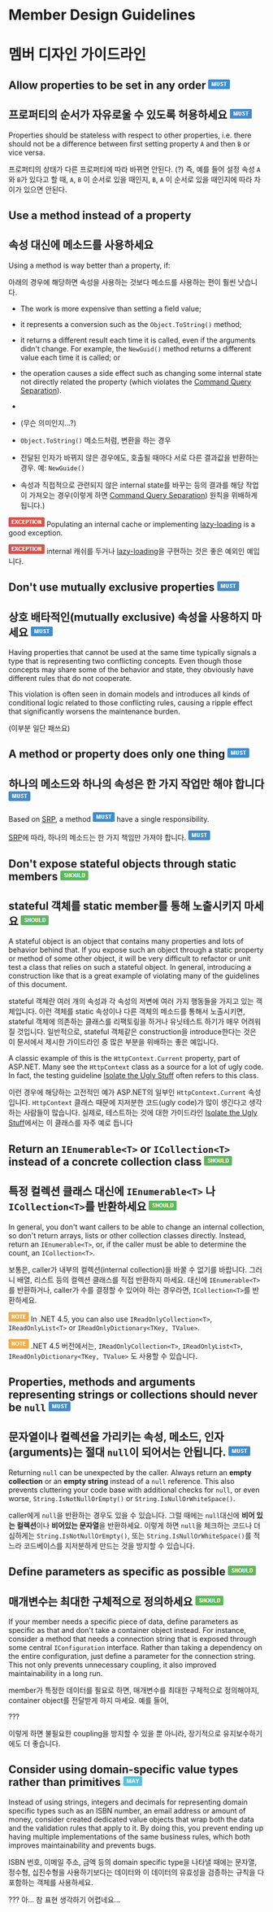 # Member Design Guidelines #

# 멤버 디자인 가이드라인 #

## Allow properties to be set in any order ![](imgs/must.png) ##

## 프로퍼티의 순서가 자유로울 수 있도록 허용하세요 ![](imgs/must.png) ##

Properties should be stateless with respect to other properties, i.e. there should not be a difference between first setting property `A` and then `B` or vice versa.

프로퍼티의 상태가 다른 프로퍼티에 따라 바뀌면 안된다. (?) 즉, 예를 들어 설정 속성 `A`와 `B`가 있다고 할 때, `A`, `B` 이 순서로 있을 때인지, `B`, `A` 이 순서로 있을 때인지에 따라 차이가 있으면 안된다. 

## Use a method instead of a property ##

## 속성 대신에 메소드를 사용하세요 ##

Using a method is way better than a property, if:

아래의 경우에 해당하면 속성을 사용하는 것보다 메소드를 사용하는 편이 훨씬 낫습니다. 

* The work is more expensive than setting a field value;
* it represents a conversion such as the `Object.ToString()` method;
* it returns a different result each time it is called, even if the arguments didn't change. For example, the `NewGuid()` method returns a different value each time it is called; or
* the operation causes a side effect such as changing some internal state not directly related the property (which violates the [Command Query Separation](http://martinfowler.com/bliki/CommandQuerySeparation.html)).
* 


* (무슨 의미인지...?)
* `Object.ToString()` 메소드처럼, 변환을 하는 경우
* 전달된 인자가 바뀌지 않은 경우에도, 호출될 때마다 서로 다른 결과값을 반환하는 경우. 예: `NewGuide()`
* 속성과 직접적으로 관련되지 않은 internal state를 바꾸는 등의 결과를 해당 작업이 가져오는 경우(이렇게 하면  [Command Query Separation](http://martinfowler.com/bliki/CommandQuerySeparation.html)) 원칙을 위배하게 됩니다.)


![EXCEPTION](imgs/exception.png) Populating an internal cache or implementing [lazy-loading](http://www.martinfowler.com/eaaCatalog/lazyLoad.html) is a good exception.

![EXCEPTION](imgs/exception.png) internal 캐쉬를 두거나 [lazy-loading](http://www.martinfowler.com/eaaCatalog/lazyLoad.html)을 구현하는 것은 좋은 예외인 예입니다.

## Don't use mutually exclusive properties ![](imgs/must.png) ##

## 상호 배타적인(mutually exclusive) 속성을 사용하지 마세요 ![](imgs/must.png) ##

Having properties that cannot be used at the same time typically signals a type that is representing two conflicting concepts. Even though those concepts may share some of the behavior and state, they obviously have different rules that do not cooperate.

This violation is often seen in domain models and introduces all kinds of conditional logic related to those conflicting rules, causing a ripple effect that significantly worsens the maintenance burden.

(이부분 일단 패쓰요)

## A method or property does only one thing ![](imgs/must.png) ##

## 하나의 메소드와 하나의 속성은 한 가지 작업만 해야 합니다 ![](imgs/must.png) ##

Based on [SRP][srp], a method ![MUST](imgs/must.png) have a single responsibility.

[SRP][srp]에 따라, 하나의 메소드는 한 가지 책임만 가져야 합니다. ![MUST](imgs/must.png)


## Don't expose stateful objects through static members ![](imgs/should.png) ##

## stateful 객체를 static member를 통해 노출시키지 마세요 ![](imgs/should.png) ##

A stateful object is an object that contains many properties and lots of behavior behind that. If you expose such an object through a static property or method of some other object, it will be very difficult to refactor or unit test a class that relies on such a stateful object. In general, introducing a construction like that is a great example of violating many of the guidelines of this document.

stateful 객체란 여러 개의 속성과 각 속성의 저변에 여러 가지 행동들을 가지고 있는 객체입니다. 이런 객체를 static 속성이나 다른 객체의 메소드를 통해서 노출시키면, stateful 객체에 의존하는 클래스를 리팩토링을 하거나 유닛테스트 하기가 매우 어려워질 것입니다. 일반적으로, stateful 객체같은 construction을 introduce한다는 것은 이 문서에서 제시한 가이드라인 중 많은 부분을 위배하는 좋은 예입니다. 

A classic example of this is the `HttpContext.Current` property, part of ASP.NET. Many see the `HttpContext` class as a source for a lot of ugly code. In fact, the testing guideline [Isolate the Ugly Stuff](http://msdn.microsoft.com/en-us/magazine/dd263069.aspx#id0070015) often refers to this class.

이런 경우에 해당하는 고전적인 예가 ASP.NET의 일부인 `HttpContext.Current` 속성입니다. `HttpContext` 클래스 때문에 지저분한 코드(ugly code)가 많이 생긴다고 생각하는 사람들이 많습니다. 실제로, 테스트하는 것에 대한 가이드라인 [Isolate the Ugly Stuff](http://msdn.microsoft.com/en-us/magazine/dd263069.aspx#id0070015)에서는 이 클래스를 자주 예로 듭니다 


## Return an `IEnumerable<T>` or `ICollection<T>` instead of a concrete collection class ![](imgs/should.png) ##

## 특정 컬렉션 클래스 대신에 `IEnumerable<T>` 나 `ICollection<T>`를 반환하세요 ![](imgs/should.png) ##

In general, you don't want callers to be able to change an internal collection, so don't return arrays, lists or other collection classes directly. Instead, return an `IEnumerable<T>`, or, if the caller must be able to determine the count, an `ICollection<T>`.

보통은, caller가 내부의 컬렉션(internal collection)을 바꿀 수 없기를 바랍니다. 그러니 배열, 리스트 등의 컬렉션 클래스를 직접 반환하지 마세요. 대신에 `IEnumerable<T>`를 반환하거나, caller가 수를 결정할 수 있어야 하는 경우라면, `ICollection<T>`를 반환하세요. 

![NOTE](imgs/note.png) In .NET 4.5, you can also use `IReadOnlyCollection<T>`, `IReadOnlyList<T>` or `IReadOnlyDictionary<TKey, TValue>`.

![NOTE](imgs/note.png) .NET 4.5 버전에서는, `IReadOnlyCollection<T>`, `IReadOnlyList<T>`, `IReadOnlyDictionary<TKey, TValue>` 도 사용할 수 있습니다. 


## Properties, methods and arguments representing strings or collections should never be `null` ![](imgs/must.png) ##

## 문자열이나 컬렉션을 가리키는 속성, 메소드, 인자(arguments)는 절대 `null`이 되어서는 안됩니다. ![](imgs/must.png) ## 


Returning `null` can be unexpected by the caller. Always return an **empty collection** or an **empty string** instead of a `null` reference. This also prevents cluttering your code base with additional checks for `null`, or even worse, `String.IsNotNullOrEmpty()` or `String.IsNullOrWhiteSpace()`.

caller에게 `null`을 반환하는 경우도 있을 수 있습니다. 그럴 때에는 `null`대신에 **비어 있는 컬렉션**이나 **비어있는 문자열**을 반환하세요. 이렇게 하면 `null`을 체크하는 코드나 더 심하게는 `String.IsNotNullOrEmpty()`, 또는 `String.IsNullOrWhiteSpace()`를 적느라 코드베이스를 지저분하게 만드는 것을 방지할 수 있습니다. 

## Define parameters as specific as possible ![](imgs/should.png) ##

## 매개변수는 최대한 구체적으로 정의하세요 ![](imgs/should.png) ##

If your member needs a specific piece of data, define parameters as specific as that and don't take a container object instead. For instance, consider a method that needs a connection string that is exposed through some central `IConfiguration` interface. Rather than taking a dependency on the entire configuration, just define a parameter for the connection string. This not only prevents unnecessary coupling, it also improved maintainability in a long run.

member가 특정한 데이터를 필요로 하면, 매개변수를 최대한 구체적으로 정의해야지, container object를 전달받게 하지 마세요. 예를 들어, 

???

이렇게 하면 불필요한 coupling을 방지할 수 있을 뿐 아니라, 장기적으로 유지보수하기에도 더 좋습니다.


## Consider using domain-specific value types rather than primitives ![](imgs/may.png) ##


Instead of using strings, integers and decimals for representing domain specific types such as an ISBN number, an email address or amount of money, consider created dedicated value objects that wrap both the data and the validation rules that apply to it. By doing this, you prevent ending up having multiple implementations of the same business rules, which both improves maintainability and prevents bugs.

ISBN 번호, 이메일 주소, 금액 등의 domain specific type을 나타낼 때에는 문자열, 정수형, 십진수형을 사용하기보다는 데이터와 이 데이터의 유효성을 검증하는 규칙을 다 포함하는 객체를 사용하세요.

??? 아... 참 표현 생각하기 어렵네요...  

[solid]: http://programmers.stackexchange.com/questions/202571/solid-principles-and-code-structure
[srp]: http://www.objectmentor.com/resources/articles/srp.pdf
[ocp]: http://www.objectmentor.com/resources/articles/ocp.pdf
[lsp]: http://www.objectmentor.com/resources/articles/lsp.pdf
[isp]: http://www.objectmentor.com/resources/articles/isp.pdf
[dip]: http://www.objectmentor.com/resources/articles/dip.pdf
